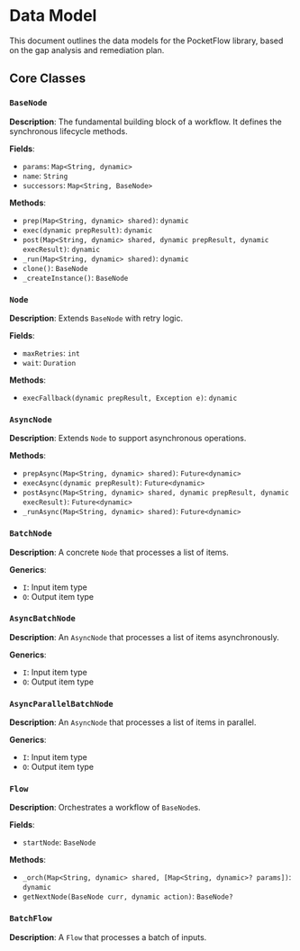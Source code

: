 # Data Model

This document outlines the data models for the PocketFlow library, based on the gap analysis and remediation plan.

## Core Classes

### `BaseNode`

**Description**: The fundamental building block of a workflow. It defines the synchronous lifecycle methods.

**Fields**:
- `params`: `Map<String, dynamic>`
- `name`: `String`
- `successors`: `Map<String, BaseNode>`

**Methods**:
- `prep(Map<String, dynamic> shared)`: `dynamic`
- `exec(dynamic prepResult)`: `dynamic`
- `post(Map<String, dynamic> shared, dynamic prepResult, dynamic execResult)`: `dynamic`
- `_run(Map<String, dynamic> shared)`: `dynamic`
- `clone()`: `BaseNode`
- `_createInstance()`: `BaseNode`

### `Node`

**Description**: Extends `BaseNode` with retry logic.

**Fields**:
- `maxRetries`: `int`
- `wait`: `Duration`

**Methods**:
- `execFallback(dynamic prepResult, Exception e)`: `dynamic`

### `AsyncNode`

**Description**: Extends `Node` to support asynchronous operations.

**Methods**:
- `prepAsync(Map<String, dynamic> shared)`: `Future<dynamic>`
- `execAsync(dynamic prepResult)`: `Future<dynamic>`
- `postAsync(Map<String, dynamic> shared, dynamic prepResult, dynamic execResult)`: `Future<dynamic>`
- `_runAsync(Map<String, dynamic> shared)`: `Future<dynamic>`

### `BatchNode`

**Description**: A concrete `Node` that processes a list of items.

**Generics**:
- `I`: Input item type
- `O`: Output item type

### `AsyncBatchNode`

**Description**: An `AsyncNode` that processes a list of items asynchronously.

**Generics**:
- `I`: Input item type
- `O`: Output item type

### `AsyncParallelBatchNode`

**Description**: An `AsyncNode` that processes a list of items in parallel.

**Generics**:
- `I`: Input item type
- `O`: Output item type

### `Flow`

**Description**: Orchestrates a workflow of `BaseNode`s.

**Fields**:
- `startNode`: `BaseNode`

**Methods**:
- `_orch(Map<String, dynamic> shared, [Map<String, dynamic>? params])`: `dynamic`
- `getNextNode(BaseNode curr, dynamic action)`: `BaseNode?`

### `BatchFlow`

**Description**: A `Flow` that processes a batch of inputs.

